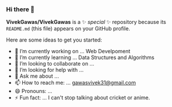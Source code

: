### Hi there 👋


**VivekGawas/VivekGawas** is a ✨ _special_ ✨ repository because its `README.md` (this file) appears on your GitHub profile.

Here are some ideas to get you started:

- 🔭 I’m currently working on ... Web Develpoment
- 🌱 I’m currently learning ... Data Structures and Algorithms
- 👯 I’m looking to collaborate on ... 
- 🤔 I’m looking for help with ... 
- 💬 Ask me about ... 
- 📫 How to reach me: ... gawasvivek31@gmail.com
- 😄 Pronouns: ...
- ⚡ Fun fact: ... I can't stop talking about cricket or anime.


